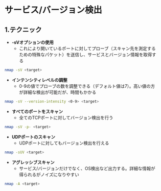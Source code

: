 # サービス/バージョン検出
## 1.テクニック

- **-sVオプションの使用**
  - これにより開いているポートに対してプローブ（スキャン先を測定するための特殊なパケット）を送信し、サービスとバージョン情報を取得する
```bash
nmap -sV <target>
```

- **インテンシティレベルの調整**
  - 0-9の値でプローブの数を調整できる（デフォルト値は7）。高い値の方が詳細な検出が可能だが、時間もかかる
```bash
nmap -sV --version-intensity <0-9> <target>
```

- **すべてのポートをスキャン**
  - 全てのTCPポートに対してバージョン検出を行う
```bash
nmap -sV -p- <target>
```

- **UDPポートのスキャン**
  - UDPポートに対してもバージョン検出を行える
```bash
nmap -sUV <target>
```

- **アグレッシブスキャン**
  - サービス/バージョンだけでなく、OS検出など出力する。詳細な情報が得られるがノイズになりやすい
```bash
nmap -A <target>
```

